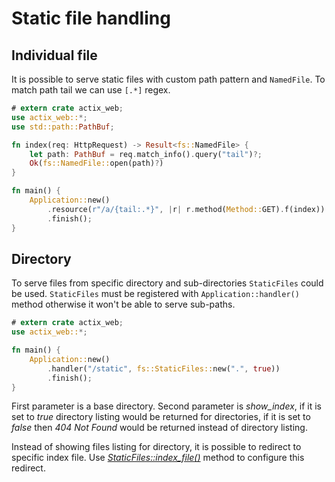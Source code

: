 # Static file handling

## Individual file

It is possible to serve static files with custom path pattern and `NamedFile`. To
match path tail we can use `[.*]` regex.

```rust
# extern crate actix_web;
use actix_web::*;
use std::path::PathBuf;

fn index(req: HttpRequest) -> Result<fs::NamedFile> {
    let path: PathBuf = req.match_info().query("tail")?;
    Ok(fs::NamedFile::open(path)?)
}

fn main() {
    Application::new()
        .resource(r"/a/{tail:.*}", |r| r.method(Method::GET).f(index))
        .finish();
}
```

## Directory

To serve files from specific directory and sub-directories `StaticFiles` could be used.
`StaticFiles` must be registered with `Application::handler()` method otherwise
it won't be able to serve sub-paths.

```rust
# extern crate actix_web;
use actix_web::*;

fn main() {
    Application::new()
        .handler("/static", fs::StaticFiles::new(".", true))
        .finish();
}
```

First parameter is a base directory. Second parameter is *show_index*, if it is set to *true*
directory listing would be returned for directories, if it is set to *false*
then *404 Not Found* would be returned instead of directory listing.

Instead of showing files listing for directory, it is possible to redirect to specific
index file. Use
[*StaticFiles::index_file()*](../actix_web/s/struct.StaticFiles.html#method.index_file)
method to configure this redirect.
